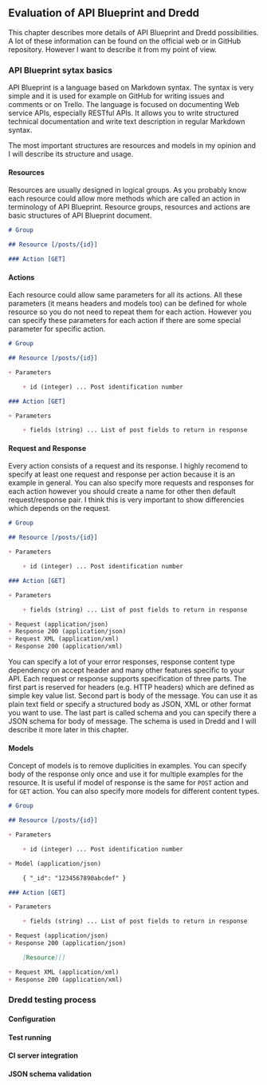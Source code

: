 ## Evaluation of API Blueprint and Dredd

This chapter describes more details of API Blueprint and Dredd possibilities. A lot of these information can be found on the official web or in GitHub repository. However I want to describe it from my point of view.

### API Blueprint sytax basics

API Blueprint is a language based on Markdown syntax. The syntax is very simple and it is used for example on GitHub for writing issues and comments or on Trello. The language is focused on documenting Web service APIs, especially RESTful APIs. It allows you to write structured technical documentation and write text description in regular Markdown syntax.

The most important structures are resources and models in my opinion and I will describe its structure and usage.

#### Resources

Resources are usually designed in logical groups. As you probably know each resource could allow more methods which are called an action in terminology of API Blueprint. Resource groups, resources and actions are basic structures of API Blueprint document.

```markdown
# Group

## Resource [/posts/{id}]

### Action [GET]
```

#### Actions

Each resource could allow same parameters for all its actions. All these parameters (it means headers and models too) can be defined for whole resource so you do not need to repeat them for each action. However you can specify these parameters for each action if there are some special parameter for specific action.

```markdown
# Group

## Resource [/posts/{id}]

+ Parameters

	+ id (integer) ... Post identification number

### Action [GET]

+ Parameters

	+ fields (string) ... List of post fields to return in response
```

#### Request and Response

Every action consists of a request and its response. I highly recomend to specify at least one request and response per action because it is an example in general. You can also specify more requests and responses for each action however you should create a name for other then default request/response pair. I think this is very important to show differencies which depends on the request.

```markdown
# Group

## Resource [/posts/{id}]

+ Parameters

	+ id (integer) ... Post identification number

### Action [GET]

+ Parameters

	+ fields (string) ... List of post fields to return in response

+ Request (application/json)
+ Response 200 (application/json)
+ Request XML (application/xml)
+ Response 200 (application/xml)
```

You can specify a lot of your error responses, response content type dependency on accept header and many other features specific to your API. Each request or response supports specification of three parts. The first part is reserved for headers (e.g. HTTP headers) which are defined as simple key value list. Second part is body of the message. You can use it as plain text field or specify a structured body as JSON, XML or other format you want to use. The last part is called schema and you can specify there a JSON schema for body of message. The schema is used in Dredd and I will describe it more later in this chapter.

#### Models

Concept of models is to remove duplicities in examples. You can specify body of the response only once and use it for multiple examples for the resource. It is useful if model of response is the same for `POST` action and for `GET` action. You can also specify more models for different content types.

```markdown
# Group

## Resource [/posts/{id}]

+ Parameters

	+ id (integer) ... Post identification number

+ Model (application/json)

	{ "_id": "1234567890abcdef" }

### Action [GET]

+ Parameters

	+ fields (string) ... List of post fields to return in response

+ Request (application/json)
+ Response 200 (application/json)

	[Resource][]

+ Request XML (application/xml)
+ Response 200 (application/xml)
```

### Dredd testing process

#### Configuration

#### Test running

#### CI server integration

#### JSON schema validation
